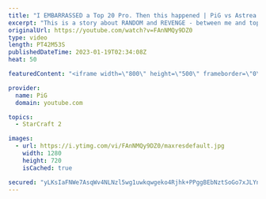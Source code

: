 ```yaml
---
title: "I EMBARRASSED a Top 20 Pro. Then this happened | PiG vs Astrea - StarCraft 2"
excerpt: "This is a story about RANDOM and REVENGE - between me and top 20 player in the world, Astrea, also known as Chadstrea -- 🐷 Second Channel for Learning StarCraft 2: https://www.youtube.com/c/PiGRandom 🐷 Third Channel for Daily Pro Casts: https://www.youtube.com/c/PiGCasts -- 🐷 Watch live at https://www.twitch.tv/x5_pig"
originalUrl: https://youtube.com/watch?v=FAnNMQy9DZ0
type: video
length: PT42M53S
publishedDateTime: 2023-01-19T02:34:08Z
heat: 50

featuredContent: "<iframe width=\"800\" height=\"500\" frameborder=\"0\" src=\"https://www.youtube.com/embed/FAnNMQy9DZ0\" allow=\"accelerometer; autoplay; encrypted-media; gyroscope; picture-in-picture\" allowfullscreen></iframe>"

provider:
  name: PiG
  domain: youtube.com

topics:
  - StarCraft 2

images:
  - url: https://i.ytimg.com/vi/FAnNMQy9DZ0/maxresdefault.jpg
    width: 1280
    height: 720
    isCached: true

secured: "yLKsIaFNWe7AsqWv4NLNzl5wg1uwkqwgeko4Rjhk+PPggBEbNztSoGo7xJLYnxufIM8kcWm4LMpxHni8xIbedbkTHpyG6PsN6X00SnyVK+lDvOoD5Zaa6AJ/o0dd6luPamHZ7AbInDHznnInL7vcQvtdad6GVaj/Fr1P5OYgrR5d/yi8/WGTdV8bUWxjQvNej5a5rKGfuZOCZt2hDQKTlZ59XugmrTidLkuUyLHufZQk43OoNEndVxBSkE92jcUIY339fzt4cgxr3gaSdNJY8RmRJpcDzdRIRyuZ7PZDl4WNkSvl3uuOdNEkd2Mc0dxFveqAy4SsnUIdP2FTG4Xxo6WwxYXB9lA1GaY6QjuIQYZwrEEg3ifKJYSNygIypgQGAatbl3MV8RF1Sg3cUi17TK2PRARmp5Wa2lLQ1hRwN2U=;hhHBEnPJAhib4O7t9XIMSg=="
---
```


